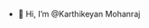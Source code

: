 - 👋 Hi, I’m @Karthikeyan Mohanraj


<!---
KarthikeyanMohanraj17/KarthikeyanMohanraj17 is a ✨ special ✨ repository because its `README.md` (this file) appears on your GitHub profile.
You can click the Preview link to take a look at your changes.
--->
